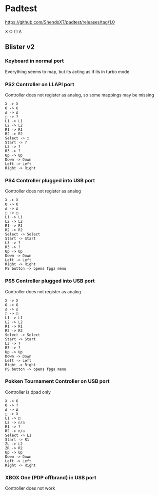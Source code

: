 # Padtest

https://github.com/ShendoXT/padtest/releases/tag/1.0

X O □ ∆

## Blister v2

### Keyboard in normal port
Everything seems to map, but its acting as if its in turbo mode

### PS2 Controller on LLAPI port
Controller does not register as analog, so some mappings may be missing

```
X -> X
O -> O
∆ -> ∆
□ -> ?
L1 -> L1
L2 -> L2
R1 -> R1
R2 -> R2
Select -> □
Start -> ?
L3 -> ?
R3 -> ?
Up -> Up
Down -> Down
Left -> Left
Right -> Right
```

### PS4 Controller plugged into USB port
Controller does not register as analog

```
X -> X
O -> O
∆ -> ∆
□ -> □
L1 -> L1
L2 -> L2
R1 -> R1
R2 -> R2
Select -> Select
Start -> Start
L3 -> ?
R3 -> ?
Up -> Up
Down -> Down
Left -> Left
Right -> Right
PS button -> opens fpga menu
```

### PS5 Controller plugged into USB port
Controller does not register as analog

```
X -> X
O -> O
∆ -> ∆
□ -> □
L1 -> L1
L2 -> L2
R1 -> R1
R2 -> R2
Select -> Select
Start -> Start
L3 -> ?
R3 -> ?
Up -> Up
Down -> Down
Left -> Left
Right -> Right
PS button -> opens fpga menu
```

### Pokken Tournament Controller on USB port
Controller is dpad only

```
X -> O
O -> ?
∆ -> ∆
□ -> X
L1 -> □
L2 -> n/a
R1 -> ?
R2 -> n/a
Select -> L1
Start -> R1
ZL -> L2
ZR -> R2
Up -> Up
Down -> Down
Left -> Left
Right -> Right
```

### XBOX One (PDP offbrand) in USB port
Controller does not work

